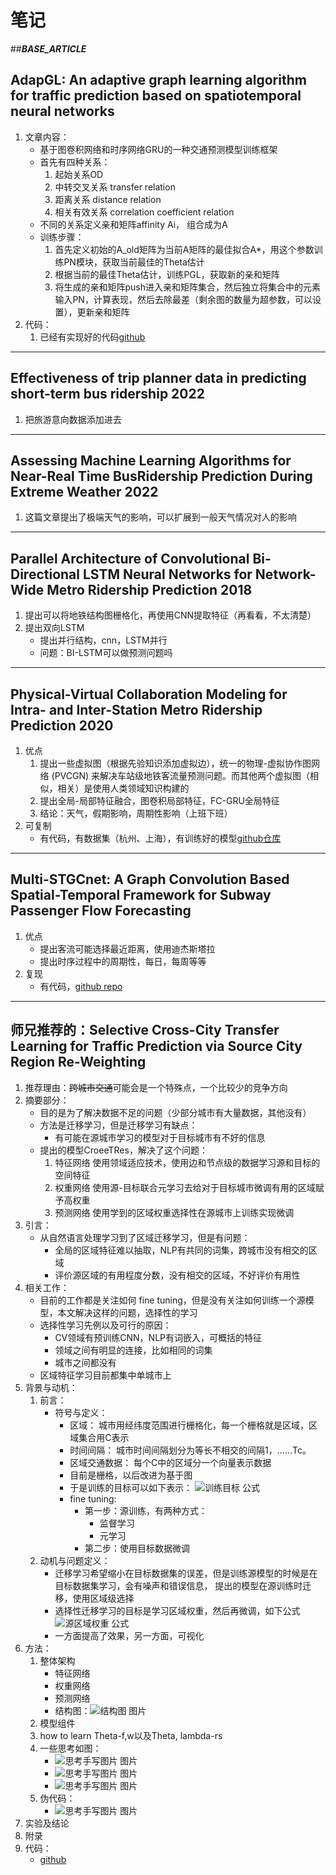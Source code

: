 # 笔记  
##___BASE_ARTICLE___  
## AdapGL: An adaptive graph learning algorithm for traffic prediction based on spatiotemporal neural networks  
1. 文章内容：
	* 基于图卷积网络和时序网络GRU的一种交通预测模型训练框架  
	* 首先有四种关系：  
		1. 起始关系OD  
		2. 中转交叉关系 transfer relation  
		3. 距离关系 distance relation  
		4. 相关有效关系 correlation coefficient relation  
	* 不同的关系定义亲和矩阵affinity Ai， 组合成为A  
	* 训练步骤：  
		1. 首先定义初始的A_old矩阵为当前A矩阵的最佳拟合A*，用这个参数训练PN模块，获取当前最佳的Theta估计  
		2. 根据当前的最佳Theta估计，训练PGL，获取新的亲和矩阵  
		3. 将生成的亲和矩阵push进入亲和矩阵集合，然后独立将集合中的元素输入PN，计算表现，然后去除最差（剩余图的数量为超参数，可以设置），更新亲和矩阵  
2. 代码：  
	1. 已经有实现好的代码[github](https://github.com/Liwu-di/AdapGL-pytorch)  
  
  
---  

## Effectiveness of trip planner data in predicting short-term bus ridership 2022  
1. 把旅游意向数据添加进去  

---  

## Assessing Machine Learning Algorithms for Near-Real Time BusRidership Prediction During Extreme Weather 2022  
1. 这篇文章提出了极端天气的影响，可以扩展到一般天气情况对人的影响  

---

## Parallel Architecture of Convolutional Bi-Directional LSTM Neural Networks for Network-Wide Metro Ridership Prediction 2018  
1. 提出可以将地铁结构图栅格化，再使用CNN提取特征（再看看，不太清楚）
2. 提出双向LSTM
	* 提出并行结构，cnn，LSTM并行
	* 问题：BI-LSTM可以做预测问题吗
---  

## Physical-Virtual Collaboration Modeling for Intra- and Inter-Station Metro Ridership Prediction 2020  
1. 优点 
	1. 提出一些虚拟图（根据先验知识添加虚拟边），统一的物理-虚拟协作​​图网络 (PVCGN) 来解决车站级地铁客流量预测问题。而其他两个虚拟图（相似，相关）是使用人类领域知识构建的
	2. 提出全局-局部特征融合，图卷积局部特征，FC-GRU全局特征
	3. 结论：天气，假期影响，周期性影响（上班下班）
2. 可复制
	* 有代码，有数据集（杭州、上海），有训练好的模型[github仓库](https://github.com/Liwu-di/Physical-Virtual-Collaboration-Modeling-for-Intra--and-Inter-Station-Metro-Ridership-Prediction)  
	
---
	
## Multi-STGCnet: A Graph Convolution Based Spatial-Temporal Framework for Subway Passenger Flow Forecasting	
1. 优点
	* 提出客流可能选择最近距离，使用迪杰斯塔拉
	* 提出时序过程中的周期性，每日，每周等等
2. 复现
	* 有代码，[github repo](https://github.com/start2020/Multi-STGCnet)  
	  
---  

## 师兄推荐的：Selective Cross-City Transfer Learning for Traffic Prediction via Source City Region Re-Weighting  
1. 推荐理由：~~跨城市交通~~可能会是一个特殊点，一个比较少的竞争方向
2. 摘要部分：  
	* 目的是为了解决数据不足的问题（少部分城市有大量数据，其他没有）  
	* 方法是迁移学习，但是迁移学习有缺点：
		* 有可能在源城市学习的模型对于目标城市有不好的信息  
	* 提出的模型CroeeTRes，解决了这个问题：  
		1. 特征网络 使用领域适应技术，使用边和节点级的数据学习源和目标的空间特征  
		2. 权重网络 使用源-目标联合元学习去给对于目标城市微调有用的区域赋予高权重  
		3. 预测网络 使用学到的区域权重选择性在源城市上训练实现微调  
3. 引言：  
	* 从自然语言处理学习到了区域迁移学习，但是有问题：
		* 全局的区域特征难以抽取，NLP有共同的词集，跨城市没有相交的区域  
		* 评价源区域的有用程度分数，没有相交的区域，不好评价有用性  
4. 相关工作：  
	* 目前的工作都是关注如何 fine tuning，但是没有关注如何训练一个源模型，本文解决这样的问题，选择性的学习  
	* 选择性学习先例以及可行的原因：  
		* CV领域有预训练CNN，NLP有词嵌入，可概括的特征  
		* 领域之间有明显的连接，比如相同的词集  
		* 城市之间都没有  
	* 区域特征学习目前都集中单城市上  
5. 背景与动机：  
	1. 前言：  
		* 符号与定义：  
			* 区域： 城市用经纬度范围进行栅格化，每一个栅格就是区域，区域集合用C表示  
			* 时间间隔： 城市时间间隔划分为等长不相交的间隔1，……Tc。
			* 区域交通数据： 每个C中的区域分一个向量表示数据
			* 目前是栅格，以后改进为基于图
			* 于是训练的目标可以如下表示： ![训练目标 公式](https://github.com/Liwu-di/papers-read/blob/main/pic/1.png) 
			* fine tuning:  
				* 第一步：源训练，有两种方式：  
					* 监督学习  
					* 元学习  
				* 第二步：使用目标数据微调  
	2. 动机与问题定义：  
		* 迁移学习希望缩小在目标数据集的误差，但是训练源模型的时候是在目标数据集学习，会有噪声和错误信息， 提出的模型在源训练时迁移，使用区域级选择  
		* 选择性迁移学习的目标是学习区域权重，然后再微调，如下公式![源区域权重 公式](https://github.com/Liwu-di/papers-read/blob/main/pic/2.png)  
		* 一方面提高了效果，另一方面，可视化  
6. 方法：  
	1. 整体架构  
		* 特征网络  
		* 权重网络  
		* 预测网络  
		* 结构图：![结构图 图片](https://github.com/Liwu-di/papers-read/blob/main/pic/3.png)  
	2. 模型组件  
	3. how to learn Theta-f,w以及Theta, lambda-rs  
	4. 一些思考如图：  
		* ![思考手写图片 图片](https://github.com/Liwu-di/papers-read/blob/main/pic/4.jpg)  
		* ![思考手写图片 图片](https://github.com/Liwu-di/papers-read/blob/main/pic/5.jpg)  
		* ![思考手写图片 图片](https://github.com/Liwu-di/papers-read/blob/main/pic/6.jpg)  
	5. 伪代码：  
		* ![思考手写图片 图片](https://github.com/Liwu-di/papers-read/blob/main/pic/7.png)
7. 实验及结论  
8. 附录  
9. 代码： 
	* [github](https://github.com/Liwu-di/CrossTReS)  
	